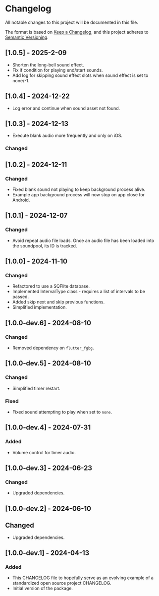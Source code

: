 # Changelog

All notable changes to this project will be documented in this file.

The format is based on [Keep a Changelog](https://keepachangelog.com/en/1.1.0/),
and this project adheres to [Semantic Versioning](https://semver.org/spec/v2.0.0.html).

## [1.0.5] - 2025-2-09

- Shorten the long-bell sound effect.
- Fix if condition for playing end/start sounds.
- Add log for skipping sound effect slots when sound effect is set to none/-1.

## [1.0.4] - 2024-12-22

- Log error and continue when sound asset not found.

## [1.0.3] - 2024-12-13

- Execute blank audio more frequently and only on iOS.

### Changed

## [1.0.2] - 2024-12-11

### Changed

- Fixed blank sound not playing to keep background process alive.
- Example app background process will now stop on app close for Android.

## [1.0.1] - 2024-12-07

### Changed

- Avoid repeat audio file loads. Once an audio file has been loaded into the soundpool, its ID is tracked.

## [1.0.0] - 2024-11-10

### Changed
- Refactored to use a SQFlite database.
- Implemented IntervalType class - requires a list of intervals to be passed.
- Added skip next and skip previous functions.
- Simplified implementation.

## [1.0.0-dev.6] - 2024-08-10

### Changed

- Removed dependency on `flutter_fgbg`.

## [1.0.0-dev.5] - 2024-08-10

### Changed

- Simplified timer restart.

### Fixed

- Fixed sound attempting to play when set to `none`.

## [1.0.0-dev.4] - 2024-07-31

### Added

- Volume control for timer audio.

## [1.0.0-dev.3] - 2024-06-23

### Changed

- Upgraded dependencies.

## [1.0.0-dev.2] - 2024-06-10

## Changed

- Upgraded dependencies.

## [1.0.0-dev.1] - 2024-04-13

### Added

- This CHANGELOG file to hopefully serve as an evolving example of a
  standardized open source project CHANGELOG.
- Initial version of the package.